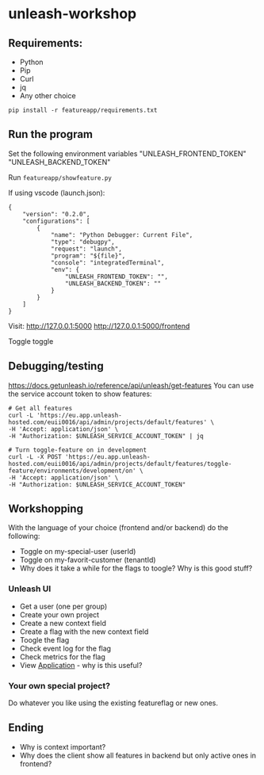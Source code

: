 # unleash-workshop

## Requirements:
* Python
* Pip
* Curl
* jq
* Any other choice

```
pip install -r featureapp/requirements.txt
```
## Run the program
Set the following environment variables
"UNLEASH_FRONTEND_TOKEN"
"UNLEASH_BACKEND_TOKEN"

Run `featureapp/showfeature.py`

If using vscode (launch.json):
```
{
    "version": "0.2.0",
    "configurations": [
        {
            "name": "Python Debugger: Current File",
            "type": "debugpy",
            "request": "launch",
            "program": "${file}",
            "console": "integratedTerminal",
            "env": {
                "UNLEASH_FRONTEND_TOKEN": "",
                "UNLEASH_BACKEND_TOKEN": ""
            }
        }
    ]
}
```


Visit: 
http://127.0.0.1:5000
http://127.0.0.1:5000/frontend

Toggle toggle

## Debugging/testing
https://docs.getunleash.io/reference/api/unleash/get-features
You can use the service account token to show features:
```
# Get all features
curl -L 'https://eu.app.unleash-hosted.com/euii0016/api/admin/projects/default/features' \
-H 'Accept: application/json' \
-H "Authorization: $UNLEASH_SERVICE_ACCOUNT_TOKEN" | jq

# Turn toggle-feature on in development
curl -L -X POST 'https://eu.app.unleash-hosted.com/euii0016/api/admin/projects/default/features/toggle-feature/environments/development/on' \
-H 'Accept: application/json' \
-H "Authorization: $UNLEASH_SERVICE_ACCOUNT_TOKEN"
```

## Workshopping
With the language of your choice (frontend and/or backend) do the following:
* Toggle on my-special-user (userId)
* Toggle on my-favorit-customer (tenantId)
* Why does it take a while for the flags to toogle? Why is this good stuff?

### Unleash UI
* Get a user (one per group)
* Create your own project
* Create a new context field
* Create a flag with the new context field
* Toogle the flag
* Check event log for the flag
* Check metrics for the flag
* View [Application](https://eu.app.unleash-hosted.com/euii0016/applications) - why is this useful?

### Your own special project?
Do whatever you like using the existing featureflag or new ones.

## Ending
* Why is context important?
* Why does the client show all features in backend but only active ones in frontend?